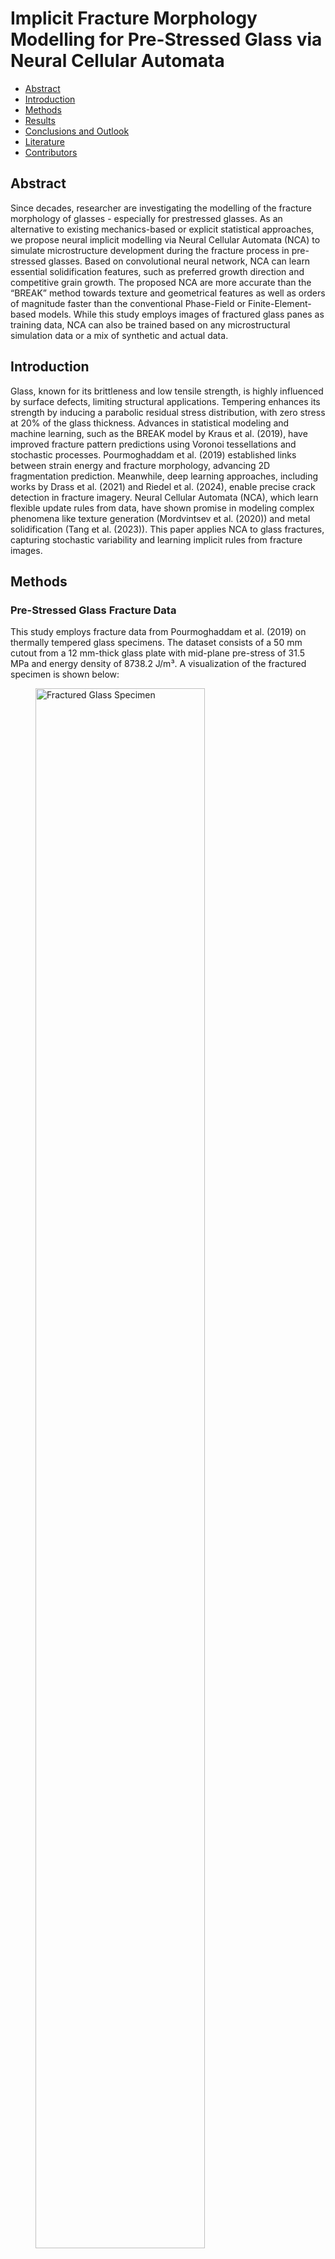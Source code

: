 <!--https://mkrausai.github.io/research/01_SciML/02_Overstrength-->
<script src='https://cdnjs.cloudflare.com/ajax/libs/mathjax/2.7.4/MathJax.js?config=default'></script>


# Implicit Fracture Morphology Modelling for Pre-Stressed Glass via Neural Cellular Automata

<!-- A repository of structural information on the design of pedestrian bridges
============================== -->

*   [Abstract](#Abstract)
*   [Introduction](#intro)
*   [Methods](#methods)
*   [Results](#results)
*   [Conclusions and Outlook](#Conclusions)
*   [Literature](#Literature)
*   [Contributors](#contributors)

<!-- -->
<!-- *   [Citation](#citation)-->

## <a name="Abstract"></a>Abstract
Since decades, researcher are investigating the modelling of the fracture morphology of glasses - especially for prestressed glasses. As an alternative to existing mechanics-based or explicit statistical approaches, we propose neural implicit modelling via Neural Cellular Automata (NCA) to simulate microstructure development during the fracture process in pre-stressed glasses. Based on convolutional neural network, NCA can learn essential solidification features, such as preferred growth direction and competitive grain growth. The proposed NCA are more accurate than the “BREAK” method towards texture and geometrical features as well as orders of magnitude faster than the conventional Phase-Field or Finite-Element-based models. While this study employs images of fractured glass panes as training data, NCA can also be trained based on any microstructural simulation data or a mix of synthetic and actual data.

<!-- The publication can be found <a href="https://onlinelibrary.wiley.com/doi/10.1002/cepa.2587" target="_blank">here</a> and the corresponding presentation video <a href="https://youtu.be/h-iBCey2fKo" target="_blank">here</a>. -->


## <a name="intro"></a>Introduction
Glass, known for its brittleness and low tensile strength, is highly influenced by surface defects, limiting structural applications. Tempering enhances its strength by inducing a parabolic residual stress distribution, with zero stress at 20% of the glass thickness. Advances in statistical modeling and machine learning, such as the BREAK model by Kraus et al. (2019), have improved fracture pattern predictions using Voronoi tessellations and stochastic processes. Pourmoghaddam et al. (2019) established links between strain energy and fracture morphology, advancing 2D fragmentation prediction. Meanwhile, deep learning approaches, including works by Drass et al. (2021) and Riedel et al. (2024), enable precise crack detection in fracture imagery. Neural Cellular Automata (NCA), which learn flexible update rules from data, have shown promise in modeling complex phenomena like texture generation (Mordvintsev et al. (2020)) and metal solidification (Tang et al. (2023)). This paper applies NCA to glass fractures, capturing stochastic variability and learning implicit rules from fracture images.

## <a name="methods"></a>Methods

### <a name="sec:GlassData"></a> Pre-Stressed Glass Fracture Data
This study employs fracture data from Pourmoghaddam et al. (2019) on thermally tempered glass specimens. The dataset consists of a 50 mm cutout from a 12 mm-thick glass plate with mid-plane pre-stress of 31.5 MPa and energy density of 8738.2 J/m³. A visualization of the fractured specimen is shown below:

<figure>
  <img src="figs/Specimen.png" alt="Fractured Glass Specimen" style="width:80%;">
  <figcaption>Fractured specimen with impact influence zone and NCA training region (green box).</figcaption>
</figure>


### <a name="sec:NCA"></a> Neural Cellular Automata (NCA)
The proposed NCA framework, based on Mordvintsev et al. (2020), operates on a 2D grid with 12 channels per cell. It uses convolutional kernels and a compact neural network to model fracture patterns. An update step is illustrated below:
<figure>
  <img src="figs/NCA_training_scheme.png" alt="NCA Training Scheme" style="width:100%;">
  <figcaption>Training scheme for NCA model based on Mordvintsev et al. (2020).</figcaption>
</figure>

The NCA applies a stochastic update rule and uses a small network with 5,856 parameters, achieving efficient grid-based fracture texture simulations. Despite its small size, the model performs well without requiring hyperparameter optimization.

### <a name="sec:evaluation"></a> Evaluation Metrics of Fractured Glass
The fractured shards, generated by the NCA and ground truth data, were evaluated using qualitative and quantitative methods:
<ul>
  <li><strong>Area:</strong> Number of pixels constituting a shard</li>
  <li><strong>Orientation:</strong> Angle between the x-axis and the shard's major axis</li>
  <li><strong>Eccentricity:</strong> Elongation of a shard from circular (0) to linear (1)</li>
  <li><strong>Perimeter:</strong> Boundary length of a shard</li>
  <li><strong>Major Axis Length</strong></li>
  <li><strong>Minor Axis Length</strong></li>
</ul>
These metrics provided a robust framework for assessing the fidelity and diversity of the generated fracture patterns compared to the ground truth.

Instead of using conventional metrics such as Fréchet inception distances (FID), this study compares the probability distributions of geometric features (e.g., area, perimeter) extracted from images at time steps \( t \geq 0.5 \), following the approach of Kraus et al. (2019).

## <a name="results"></a> Results
The following images show sample frames ("Frame 0" to "Frame 5") from the NCA training process at various time steps. Qualitatively, there is strong agreement between the ground truth fracture pattern and the textures learned by the NCA, especially for training times \( t \geq 0.5 \). A video of the learned fracture texture can be found <a href="https://mkrausai.github.io/research/01_SciML/04_NCA_GlassFracture/" target="_blank">here</a>.

</p>
<div style="display: flex; flex-wrap: wrap; gap: 20px; justify-content: center;">
  <figure style="text-align: center;">
    <img src="figs/NCA_train_result_frame_1.jpg" alt="Frame 1: t=0" style="width: 200px;">
    <figcaption>Frame 1: \( t = 0 \)</figcaption>
  </figure>
  <figure style="text-align: center;">
    <img src="figs/NCA_train_result_frame_2.jpg" alt="Frame 2: t=0.25" style="width: 200px;">
    <figcaption>Frame 2: \( t = 0.25 \)</figcaption>
  </figure>
  <figure style="text-align: center;">
    <img src="figs/NCA_train_result_frame_3.jpg" alt="Frame 3: t=0.50" style="width: 200px;">
    <figcaption>Frame 3: \( t = 0.50 \)</figcaption>
  </figure>
  <figure style="text-align: center;">
    <img src="figs/NCA_train_result_frame_4.jpg" alt="Frame 4: t=0.75" style="width: 200px;">
    <figcaption>Frame 4: \( t = 0.75 \)</figcaption>
  </figure>
  <figure style="text-align: center;">
    <img src="figs/NCA_train_result_frame_5.jpg" alt="Frame 5: t=1.0" style="width: 200px;">
    <figcaption>Frame 5: \( t = 1.0 \)</figcaption>
  </figure>
  <figure style="text-align: center;">
    <img src="figs/piece_1188_7505.png" alt="Ground truth" style="width: 200px;">
    <figcaption>Ground Truth</figcaption>
  </figure>
</div>

For the main geometric evaluation metrics (area, perimeter, major axis length, minor axis length) we provide the histograms using 10-log of the metrics due to their numerical values spanning several scales:


<div style="display: flex; flex-wrap: wrap; gap: 20px; justify-content: center;">
  <!-- Log Area -->
  <figure style="text-align: center; width: 45%;">
    <img src="figs/log_area_histogram.png" alt="Log Area Histogram" style="width: 100%;">
    <figcaption>Log Area</figcaption>
  </figure>
    
  <!-- Log Perimeter -->
  <figure style="text-align: center; width: 45%;">
    <img src="figs/log_perimeter_histogram.png" alt="Log Perimeter Histogram" style="width: 100%">
    <figcaption>Log Perimeter</figcaption>
  </figure>
  
  <!-- Log Major Axis Length -->
  <figure style="text-align: center; width: 45%;">
    <img src="figs/log_major axis length_histogram.png" alt="Log Major Axis Length Histogram" style="width: 100%">
    <figcaption>Log Major Axis Length</figcaption>
  </figure>
  
  <!-- Log Minor Axis Length -->
  <figure style="text-align: center; width: 45%;">
    <img src="figs/log_minor axis length_histogram.png" alt="Log Minor Axis Length Histogram" style="width: 100%">
    <figcaption>Log Minor Axis Length</figcaption>
  </figure>
</div>

We provide a video of the trained NCA generating fracture patterns of tempered glass here: 
<div style="text-align: center;">
  <video autoplay loop muted style="width: 10cm; height: 10cm;">
    <source src="NCA_FracturedGlass.mp4" type="video/mp4">
    Your browser does not support the video tag.
  </video>
  <div style="margin-top: 10px; font-style: italic;">
    Video of the NCA generating fracture patterns of tempered glass with 
    <code>U<sub>D</sub> = 8,738.2 J/m³</code> (<code>U<sub>σ<sub>m</sub></sub> = 31.5 MPa</code>) in an area of 50 x 50 mm.
  </div>
</div>


## <a name="Conclusions"></a> Conclusions and Outlook
This study demonstrates the efficacy of Neural Cellular Automata (NCA) for modeling tempered glass fracture patterns, outperforming traditional methods in speed and accuracy. By capturing intricate morphologies and stochastic variability, NCA effectively replicates complex fracture patterns with strong alignment to ground truth data, as evidenced by metrics such as perimeter, area, and axis lengths.

However, key limitations include the use of a single training image and the lack of temporal data to model dynamic fracture processes. Addressing these challenges could significantly enhance the model's capabilities. Incorporate high-speed imaging data (e.g., Riedel et al., 2024) to enable NCA training with spatio-temporal sequences, simulating crack propagation dynamics.

Develop a Conditional Variational NCA (VNCA) framework to generate fracture patterns specific to varying prestress levels, capturing full stochastic variability and correlation structures inherent in fracture data. Explore probabilistic methods and conduct hyperparameter searches to optimize the model's architecture, further improving  accuracy and generalizability.

These advancements could expand the applicability of NCA in structural glass engineering, providing powerful tools for simulating and analyzing fracture patterns under diverse conditions.





## <a name="Conclusions"></a> Conclusions and Outlook
This study addresses the regression of overstrength factors for specific types of steel sections. We propose novel methods for formulating relations between cross-sectional features and the overstrength of beams in CHS, RHS, SHS, I, and H sections. We introduce a multi-head encoder-regressor Deep Neural Network (MHER-DNN) architecture to predict the overstrength factor and learn a compressed representation of section-specific inputs for regression and inspection purposes. Experimental data for different cross sections are used to train and validate the MHER-DNN. The model shows reasonable precision and accuracy compared to existing models. We also explore the disentanglement of the latent space representation of the MHER-DNN, allowing for common feature derivation and human interpretation. Future research involves further tuning of hyperparameters, investigating hybrid autoencoder-multi-head regressor architectures, and establishing Eurocode-compliant models for engineering design practice.


## <a name="Literature"></a> Literature

<ul>
  <li>
    Pourmoghaddam, N., Kraus, M. A., Schneider, J., & Siebert, G. (2019). 
    <em>Relationship between strain energy and fracture pattern morphology of thermally tempered glass for the prediction of the 2D macro-scale fragmentation of glass</em>. 
    <strong>Glass Structures & Engineering</strong>, 4(2), 257–275.
  </li>
  <li>
    Kraus, M. A. (2019). 
    <em>Machine learning techniques for the material parameter identification of laminated glass in the intact and post-fracture state</em>. 
    <strong>Universität der Bundeswehr</strong>.
  </li>
  <li>
    Tang, J., Kumar, S., De Lorenzis, L., & Hosseini, E. (2023). 
    <em>Neural Cellular Automata for Solidification Microstructure Modelling</em>. 
    <strong>Computer Methods in Applied Mechanics and Engineering</strong>, 414, 116197.
  </li>
  <li>
    Mordvintsev, A., & Niklasson, E. (2021). 
    <em>μ NCA: Texture generation with ultra-compact neural cellular automata</em>. 
    <strong>arXiv preprint</strong>, arXiv:2111.13545.
  </li>
  <li>
    Drass, M., Berthold, H., Kraus, M. A., & Müller-Braun, S. (2021). 
    <em>Semantic segmentation with deep learning: detection of cracks at the cut edge of glass</em>. 
    <strong>Glass Structures & Engineering</strong>, 6(1), 21–37.
  </li>
  <li>
    Riedel, H., Bohmann, L., Bagusat, F., Sauer, M., Schuster, M., & Seel, M. (2024). 
    <em>Crack segmentation for high-speed imaging: detection of fractures in thermally toughened glass</em>. 
    <strong>Glass Structures & Engineering</strong>, 1–14.
  </li>
</ul>




## <a name="contributors"></a>Contributors
<div style="display: flex; justify-content: center; align-items: center; gap: 50px; text-align: center;">
  <div style="flex: 1; max-width: 300px;">
    <img src="https://mkrausai.github.io/img/persons/Michael6_3.jpg" alt="Michael" style="width: auto; height: 5cm;">
    <div> 
      <strong>Univ.-Prof. Dr. Michael A. Kraus, M.Sc.(hons)</strong> <br />
      Professor Structural Mechanics and Design at TU Darmstadt 
    </div>
  </div>
  <div style="flex: 1; max-width: 300px;">
    <img src="https://mkrausai.github.io/img/persons/Schneider.jpg" alt="Schneider" style="width: auto; height: 5cm;">
    <div>
      <strong>Univ.-Prof. Dr. Jens Schneider</strong> <br />
      President of TU Wien 
    </div>
  </div>
</div>




# Contact
Univ.-Prof. Dr. Michael A. Kraus, M.Sc.(hons)<br />
Institute für Statik und Konstruktion (ISM+D)<br />
TU Darmstadt<br />
kraus@ismd.tu-darmstadt.de<br />
<a href="https://www.ismd.tu-darmstadt.de/das_institut_ismd/mitarbeiter_innen_ismd/team_ismd_details_109888.de.jsp">
  Visit Univ.-Prof. Dr. Michael A. Kraus
</a>

------------
Shield: [![CC BY 4.0][cc-by-shield]][cc-by]

This work is licensed under a
[Creative Commons Attribution 4.0 International License][cc-by].

[![CC BY 4.0][cc-by-image]][cc-by]

[cc-by]: http://creativecommons.org/licenses/by/4.0/
[cc-by-image]: https://i.creativecommons.org/l/by/4.0/88x31.png
[cc-by-shield]: https://img.shields.io/badge/License-CC%20BY%204.0-lightgrey.svg

